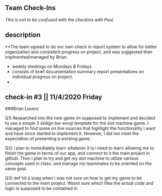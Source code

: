 ## Team Check-Ins 

*This is not to be confused with the checkins with Paul.*

## description 

**The team agreed to do our own check in report system to allow for better organization and consistent progress on project, and was suggested then implmented/managed by Brian. 

- weekly meetings on Mondays & Fridays
- consists of brief documentation summary report presentations on individual progress on project.
- 


## check-in #3   ||   11/4/2020  Friday  

###Brian Lucero

Q1) Researched into the new game im supposed to implement and decided to use a simple 3 slidign bar emoji template for the slot machine game. I managed to find some on line sources that highlight the functionality i want and have since started to implement it. However, I did not meet the expectation of presenting a working game.   

Q2) i plan to immediately learn whatever it is i need to learn allowing me to finish the game in terms of our app, and connect to it the main project in github. Then i plan to try and get my slot machine to utilize various concepts used in class. and manage my teammates to be oriented on the same goal.   

Q3) def hit a snag when i was not sure on how to get my game to be connected to the main project. Wasnt sure which files the actual code and logic is supposed to be contained in.
